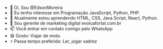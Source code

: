 - 👋 Oi, Sou @EdsonMoreira
- 👀 Eu tenho interesse em Programação JavaScript, Python, PHP.
- 🌱 Atualmente estou aprendendo HTML, CSS, Java Script, React, Python.
- 💞️ Sou gerente de marketing digital evoluafortal.com.br
- 📫 Você entrar em contato comigo pelo WhatsApp 
- 😄 Gosto: Viajar de moto. 
- ⚡ Passa tempo preferido: Ler, jogar xadrez 

<!---
EdsonMoreiraAds/EdsonMoreiraAds is a ✨ special ✨ repository because its `README.md` (this file) appears on your GitHub profile.
You can click the Preview link to take a look at your changes.
--->
